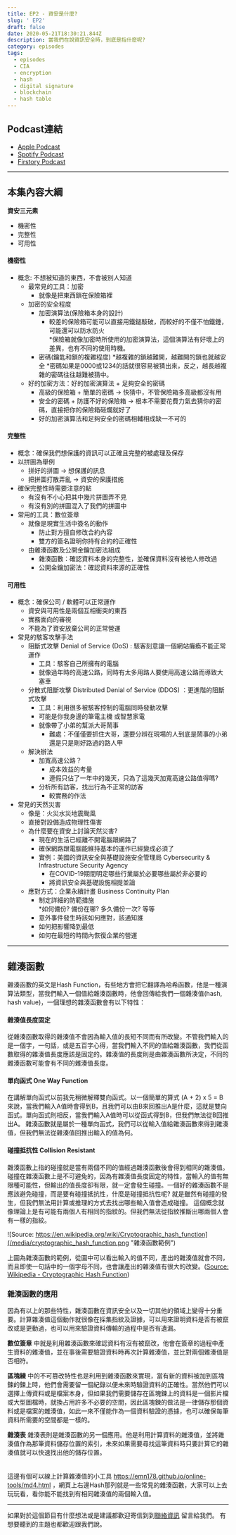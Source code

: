 ```yaml
---
title: EP2 - 資安是什麼?
slug: ' EP2'
draft: false
date: 2020-05-21T18:30:21.844Z
description: 當我們在說資訊安全時，到底是指什麼呢?
category: episodes
tags:
  - episodes
  - CIA
  - encryption
  - hash
  - digital signature
  - blockchain
  - hash table
---
```

## Podcast連結

* [Apple Podcast](https://podcasts.apple.com/us/podcast/)
* [Spotify Podcast](https://open.spotify.com/episode/)
* [Firstory Podcast](https://open.firstory.me/story/) 

- - -

## 本集內容大綱

**資安三元素** 

* 機密性
* 完整性
* 可用性

#### 機密性

* 概念: 不想被知道的東西，不會被別人知道
  * 最常見的工具：加密
    * 就像是把東西鎖在保險箱裡
  * 加密的安全程度 		 
    * 加密演算法(保險箱本身的設計)
      * 較差的保險箱可能可以直接用鐵鎚敲破，而較好的不僅不怕鐵錘，可能還可以防水防火 			 
      *保險箱就像加密時所使用的加密演算法，這個演算法有好壞上的差異，也有不同的使用時機。
    * 密碼(鑰匙和鎖的複雜程度)
      *越複雜的鎖越難開，越難開的鎖也就越安全
      *密碼如果是0000或1234的話就很容易被猜出來，反之，越長越複雜的密碼往往越難被猜中。
  * 好的加密方法：好的加密演算法 + 足夠安全的密碼
    * 高級的保險箱 + 簡單的密碼 → 快猜中，不管保險箱多高級都沒有用
    * 安全的密碼 + 防護不好的保險箱 → 根本不需要花費力氣去猜你的密碼，直接把你的保險箱砸爛就好了
    * 好的加密演算法和足夠安全的密碼相輔相成缺一不可的

#### 完整性

* 概念：確保我們想保護的資訊可以正確且完整的被處理及保存
* 以拼圖為舉例
    * 拼好的拼圖 → 想保護的訊息
    * 把拼圖打散弄亂 → 資安的保護措施
* 確保完整性時需要注意的點 
  * 有沒有不小心把其中幾片拼圖弄不見
  * 有沒有別的拼圖混入了我們的拼圖中
* 常用的工具：數位簽章
  * 就像是現實生活中簽名的動作
    * 防止對方擅自修改合約內容
    * 雙方的簽名證明你持有合約的正確性 
  * 由雜湊函數及公開金鑰加密法組成 
    * 雜湊函數：確認資料本身的完整性，並確保資料沒有被他人修改過
    * 公開金鑰加密法：確認資料來源的正確性

#### 可用性

* 概念：確保公司 / 軟體可以正常運作 
  * 資安與可用性是兩個互相衝突的東西
  * 實務面向的審視 
  * 不能為了資安放棄公司的正常營運
* 常見的駭客攻擊手法 
  * 阻斷式攻擊 Denial of Service (DoS) : 駭客刻意讓一個網站癱瘓不能正常運作
    * 工具：駭客自己所擁有的電腦
    * 就像過年時的高速公路，同時有太多用路人要使用高速公路而導致大塞車
  * 分散式阻斷攻擊 Distributed Denial of Service (DDOS) ：更進階的阻斷式攻擊 			 
    * 工具：利用很多被駭客控制的電腦同時發動攻擊
    * 可能是你我身邊的筆電主機 或智慧家電
    * 就像帶了小弟的幫派大哥鬧事
      * 難處：不僅僅要抓住大哥，還要分辨在現場的人到底是鬧事的小弟還是只是剛好路過的路人甲
  * 解決辦法
    * 加寬高速公路？
      * 成本效益的考量
      * 連假只佔了一年中的幾天，只為了這幾天加寬高速公路值得嗎?
    * 分析所有訪客，找出行為不正常的訪客 
      * 較實務的作法
* 常見的天然災害 
  * 像是：火災水災地震颱風
  * 直接對設備造成物理性傷害
  * 為什麼要在資安上討論天然災害?
    * 現在的生活已經離不開電腦跟網路了
    * 確保網路跟電腦能維持基本的運作已經變成必須了
    * 實例：美國的資訊安全與基礎設施安全管理局 Cybersecurity & Infrastructure Security Agency
      * 在COVID-19期間明定哪些行業屬於必要哪些屬於非必要的
      * 將資訊安全與基礎設施相提並論 
  * 應對方式：企業永續計畫 Business Continuity Plan
    * 制定詳細的防範措施 	
      *如何備份? 備份在哪? 多久備份一次? 等等
    * 意外事件發生時該如何應對，該通知誰
    * 如何把影響降到最低
    * 如何在最短的時間內恢復企業的營運
- - -
## 雜湊函數
雜湊函數的英文是Hash Function，有些地方會把它翻譯為哈希函數，他是一種演算法類型，當我們輸入一個值給雜湊函數時，他會回傳給我們一個雜湊值(hash, hash value)，一個理想的雜湊函數會有以下特性：

#### 雜湊值長度固定
從雜湊函數取得的雜湊值不會因為輸入值的長短不同而有所改變。不管我們輸入的是一個字，一句話，或是五百字心得，當我們輸入不同的值給雜湊函數，我們從函數取得的雜湊值長度應該是固定的。雜湊值的長度則是由雜湊函數所決定，不同的雜湊函數可能會有不同的雜湊值長度。

#### 單向函式 One Way Function
在講解單向函式以前我先稍微解釋雙向函式。以一個簡單的算式 (A + 2) x 5 = B 來說，當我們輸入A值時會得到B，且我們可以由B來回推出A是什麼，這就是雙向函式。單向函式則相反，當我們輸入A值時可以從函式得到B，但我們無法從B回推出A。 雜湊函數就是屬於一種單向函式，我們可以從輸入值給雜湊函數來得到雜湊值，但我們無法從雜湊值回推出輸入的值為何。

#### 碰撞抵抗性 Collision Resistant
雜湊函數上指的碰撞就是當有兩個不同的值經過雜湊函數後會得到相同的雜湊值。碰撞在雜湊函數上是不可避免的，因為有雜湊值長度固定的特性，當輸入的值有無限種可能性，但輸出的值長度卻有限，就一定會發生碰撞。一個好的雜湊函數不是應該避免碰撞，而是要有碰撞抵抗性，什麼是碰撞抵抗性呢? 就是雖然有碰撞的發生，但我們無法用計算或推理的方式去找出哪些輸入值會造成碰撞。 這個概念就像理論上是有可能有兩個人有相同的指紋的。但我們無法從指紋推斷出哪兩個人會有一樣的指紋。

![Source: https://en.wikipedia.org/wiki/Cryptographic_hash_function](/media/cryptographic_hash_function.png "雜湊函數範例")

上圖為雜湊函數的範例，從圖中可以看出輸入的值不同，產出的雜湊值就會不同，而且即使一句話中的一個字母不同，也會讓產出的雜湊值有很大的改變。([Source: Wikipedia - Cryptographic Hash Function](https://en.wikipedia.org/wiki/Cryptographic_hash_function))

### 雜湊函數的應用
因為有以上的那些特性，雜湊函數在資訊安全以及一切其他的領域上變得十分重要。計算雜湊值這個動作就很像在採集指紋及證據，可以用來證明資料是否有被竄改或是更動過，也可以用來驗證資料傳輸的過程中是否有遺漏。

**數位簽章** 中就是利用雜湊函數來確認資料有沒有被竄改，他會在簽章的過程中產生資料的雜湊值，並在事後需要驗證資料時再次計算雜湊值，並比對兩個雜湊值是否相符。

**區塊練** 中的不可篡改特性也是利用到雜湊函數來實現，當有新的資料被加到區塊鍊的鍊上時，他們會需要留一個紀錄以便未來時驗證資料的正確性。當然他們可以選擇上傳資料或是檔案本身，但如果我們需要儲存在區塊鍊上的資料是一個影片檔或大型圖檔時，就換占用許多不必要的空間，因此區塊鍊的做法是一律儲存那個資料或是檔案的雜湊值，如此一來不僅能作為一個資料驗證的憑據，也可以確保每筆資料所需要的空間都是一樣的。

 **雜湊表**  雜湊表則是雜湊函數的另一個應用。他是利用計算資料的雜湊值，並將雜湊值作為那筆資料儲存位置的索引，未來如果需要尋找這筆資料時只要計算它的雜湊值就可以快速找出他的儲存位置。 
<br/><br/><br/> 
這邊有個可以線上計算雜湊值的小工具 <https://emn178.github.io/online-tools/md4.html> ，網頁上右邊Hash那列就是一些常見的雜湊函數，大家可以上去玩玩看，看你能不能找到有相同雜湊值的兩個輸入值。

- - -

如果對於這個節目有什麼想法或是建議都歡迎寄信到到[聯絡資訊](https://infosecdecompress.jeffreyhung.com/pages/contacts) 留言給我們。 有想要聽到的主題也都歡迎跟我們說。